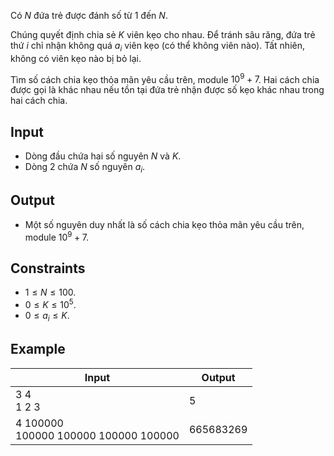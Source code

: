 Có $N$ đứa trẻ được đánh số từ $1$ đến $N$.

Chúng quyết định chia sẻ $K$ viên kẹo cho nhau. Để tránh sâu răng, đứa trẻ thứ $i$ chỉ nhận không quá $a_i$ viên kẹo (có thể không viên nào). Tất nhiên, không có viên kẹo nào bị bỏ lại.

Tìm số cách chia kẹo thỏa mãn yêu cầu trên, module $10^9+7$. Hai cách chia được gọi là khác nhau nếu tồn tại đứa trẻ nhận được số kẹo khác nhau trong hai cách chia.

## Input

- Dòng đầu chứa hai số nguyên $N$ và $K$.
- Dòng 2 chứa $N$ số nguyên $a_i$.

## Output

- Một số nguyên duy nhất là số cách chia kẹo thỏa mãn yêu cầu trên, module $10^9+7$.

## Constraints

- $1 \le N \le 100$.
- $0 \le K \le 10^5$.
- $0 \le a_i \le K$.

## Example

| Input                                   | Output    |
| --------------------------------------- | --------- |
| 3 4<br>1 2 3                            | 5         |
| 4 100000<br>100000 100000 100000 100000 | 665683269 |